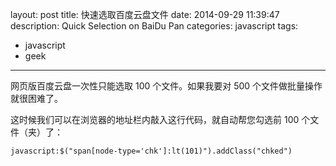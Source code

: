 ﻿layout: post
title: 快速选取百度云盘文件
date: 2014-09-29 11:39:47
description: Quick Selection on BaiDu Pan
categories: javascript
tags:
- javascript
- geek
---
网页版百度云盘一次性只能选取 100 个文件。如果我要对 500 个文件做批量操作就很困难了。

这时候我们可以在浏览器的地址栏内敲入这行代码，就自动帮您勾选前 100 个文件（夹）了：

    javascript:$("span[node-type='chk']:lt(101)").addClass("chked")
